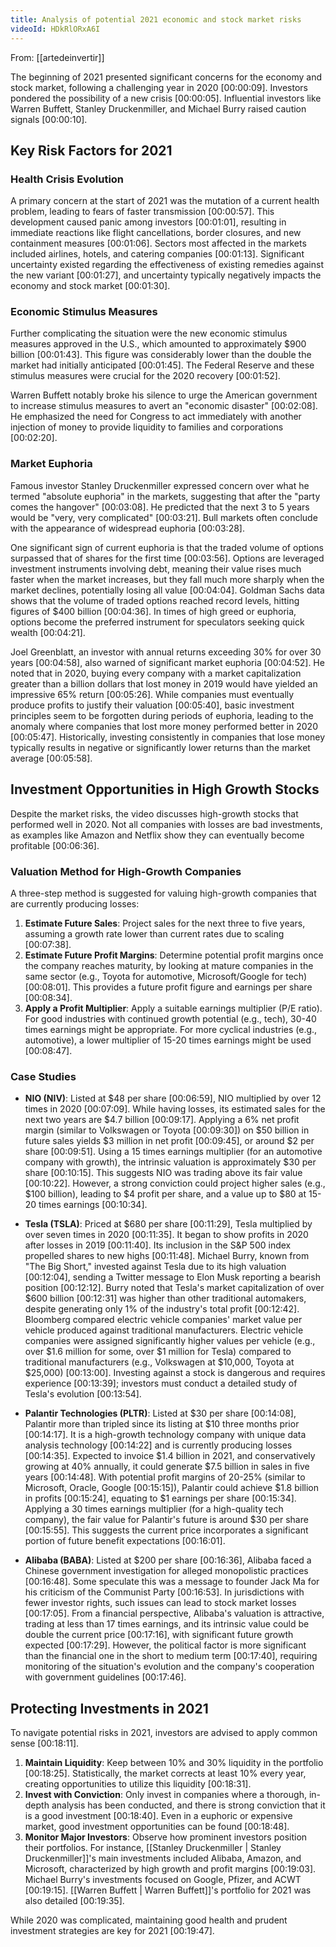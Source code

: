 ```yaml
---
title: Analysis of potential 2021 economic and stock market risks
videoId: HDkRlORxA6I
---
```


From: [[artedeinvertir]] <br/> 

The beginning of 2021 presented significant concerns for the economy and stock market, following a challenging year in 2020 <a class="yt-timestamp" data-t="00:00:09">[00:00:09]</a>. Investors pondered the possibility of a new crisis <a class="yt-timestamp" data-t="00:00:05">[00:00:05]</a>. Influential investors like Warren Buffett, Stanley Druckenmiller, and Michael Burry raised caution signals <a class="yt-timestamp" data-t="00:00:10">[00:00:10]</a>.

## Key Risk Factors for 2021

### Health Crisis Evolution
A primary concern at the start of 2021 was the mutation of a current health problem, leading to fears of faster transmission <a class="yt-timestamp" data-t="00:00:57">[00:00:57]</a>. This development caused panic among investors <a class="yt-timestamp" data-t="00:01:01">[00:01:01]</a>, resulting in immediate reactions like flight cancellations, border closures, and new containment measures <a class="yt-timestamp" data-t="00:01:06">[00:01:06]</a>. Sectors most affected in the markets included airlines, hotels, and catering companies <a class="yt-timestamp" data-t="00:01:13">[00:01:13]</a>. Significant uncertainty existed regarding the effectiveness of existing remedies against the new variant <a class="yt-timestamp" data-t="00:01:27">[00:01:27]</a>, and uncertainty typically negatively impacts the economy and stock market <a class="yt-timestamp" data-t="00:01:30">[00:01:30]</a>.

### Economic Stimulus Measures
Further complicating the situation were the new economic stimulus measures approved in the U.S., which amounted to approximately $900 billion <a class="yt-timestamp" data-t="00:01:43">[00:01:43]</a>. This figure was considerably lower than the double the market had initially anticipated <a class="yt-timestamp" data-t="00:01:45">[00:01:45]</a>. The Federal Reserve and these stimulus measures were crucial for the 2020 recovery <a class="yt-timestamp" data-t="00:01:52">[00:01:52]</a>.

Warren Buffett notably broke his silence to urge the American government to increase stimulus measures to avert an "economic disaster" <a class="yt-timestamp" data-t="00:02:08">[00:02:08]</a>. He emphasized the need for Congress to act immediately with another injection of money to provide liquidity to families and corporations <a class="yt-timestamp" data-t="00:02:20">[00:02:20]</a>.

### Market Euphoria
Famous investor Stanley Druckenmiller expressed concern over what he termed "absolute euphoria" in the markets, suggesting that after the "party comes the hangover" <a class="yt-timestamp" data-t="00:03:08">[00:03:08]</a>. He predicted that the next 3 to 5 years would be "very, very complicated" <a class="yt-timestamp" data-t="00:03:21">[00:03:21]</a>. Bull markets often conclude with the appearance of widespread euphoria <a class="yt-timestamp" data-t="00:03:28">[00:03:28]</a>.

One significant sign of current euphoria is that the traded volume of options surpassed that of shares for the first time <a class="yt-timestamp" data-t="00:03:56">[00:03:56]</a>. Options are leveraged investment instruments involving debt, meaning their value rises much faster when the market increases, but they fall much more sharply when the market declines, potentially losing all value <a class="yt-timestamp" data-t="00:04:04">[00:04:04]</a>. Goldman Sachs data shows that the volume of traded options reached record levels, hitting figures of $400 billion <a class="yt-timestamp" data-t="00:04:36">[00:04:36]</a>. In times of high greed or euphoria, options become the preferred instrument for speculators seeking quick wealth <a class="yt-timestamp" data-t="00:04:21">[00:04:21]</a>.

Joel Greenblatt, an investor with annual returns exceeding 30% for over 30 years <a class="yt-timestamp" data-t="00:04:58">[00:04:58]</a>, also warned of significant market euphoria <a class="yt-timestamp" data-t="00:04:52">[00:04:52]</a>. He noted that in 2020, buying every company with a market capitalization greater than a billion dollars that lost money in 2019 would have yielded an impressive 65% return <a class="yt-timestamp" data-t="00:05:26">[00:05:26]</a>. While companies must eventually produce profits to justify their valuation <a class="yt-timestamp" data-t="00:05:40">[00:05:40]</a>, basic investment principles seem to be forgotten during periods of euphoria, leading to the anomaly where companies that lost more money performed better in 2020 <a class="yt-timestamp" data-t="00:05:47">[00:05:47]</a>. Historically, investing consistently in companies that lose money typically results in negative or significantly lower returns than the market average <a class="yt-timestamp" data-t="00:05:58">[00:05:58]</a>.

## Investment Opportunities in High Growth Stocks
Despite the market risks, the video discusses high-growth stocks that performed well in 2020. Not all companies with losses are bad investments, as examples like Amazon and Netflix show they can eventually become profitable <a class="yt-timestamp" data-t="00:06:36">[00:06:36]</a>.

### Valuation Method for High-Growth Companies
A three-step method is suggested for valuing high-growth companies that are currently producing losses:
1.  **Estimate Future Sales**: Project sales for the next three to five years, assuming a growth rate lower than current rates due to scaling <a class="yt-timestamp" data-t="00:07:38">[00:07:38]</a>.
2.  **Estimate Future Profit Margins**: Determine potential profit margins once the company reaches maturity, by looking at mature companies in the same sector (e.g., Toyota for automotive, Microsoft/Google for tech) <a class="yt-timestamp" data-t="00:08:01">[00:08:01]</a>. This provides a future profit figure and earnings per share <a class="yt-timestamp" data-t="00:08:34">[00:08:34]</a>.
3.  **Apply a Profit Multiplier**: Apply a suitable earnings multiplier (P/E ratio). For good industries with continued growth potential (e.g., tech), 30-40 times earnings might be appropriate. For more cyclical industries (e.g., automotive), a lower multiplier of 15-20 times earnings might be used <a class="yt-timestamp" data-t="00:08:47">[00:08:47]</a>.

### Case Studies
*   **NIO (NIV)**: Listed at $48 per share <a class="yt-timestamp" data-t="00:06:59">[00:06:59]</a>, NIO multiplied by over 12 times in 2020 <a class="yt-timestamp" data-t="00:07:09">[00:07:09]</a>. While having losses, its estimated sales for the next two years are $4.7 billion <a class="yt-timestamp" data-t="00:09:17">[00:09:17]</a>. Applying a 6% net profit margin (similar to Volkswagen or Toyota <a class="yt-timestamp" data-t="00:09:30">[00:09:30]</a>) on $50 billion in future sales yields $3 million in net profit <a class="yt-timestamp" data-t="00:09:45">[00:09:45]</a>, or around $2 per share <a class="yt-timestamp" data-t="00:09:51">[00:09:51]</a>. Using a 15 times earnings multiplier (for an automotive company with growth), the intrinsic valuation is approximately $30 per share <a class="yt-timestamp" data-t="00:10:15">[00:10:15]</a>. This suggests NIO was trading above its fair value <a class="yt-timestamp" data-t="00:10:22">[00:10:22]</a>. However, a strong conviction could project higher sales (e.g., $100 billion), leading to $4 profit per share, and a value up to $80 at 15-20 times earnings <a class="yt-timestamp" data-t="00:10:34">[00:10:34]</a>.

*   **Tesla (TSLA)**: Priced at $680 per share <a class="yt-timestamp" data-t="00:11:29">[00:11:29]</a>, Tesla multiplied by over seven times in 2020 <a class="yt-timestamp" data-t="00:11:35">[00:11:35]</a>. It began to show profits in 2020 after losses in 2019 <a class="yt-timestamp" data-t="00:11:40">[00:11:40]</a>. Its inclusion in the S&P 500 index propelled shares to new highs <a class="yt-timestamp" data-t="00:11:48">[00:11:48]</a>. Michael Burry, known from "The Big Short," invested against Tesla due to its high valuation <a class="yt-timestamp" data-t="00:12:04">[00:12:04]</a>, sending a Twitter message to Elon Musk reporting a bearish position <a class="yt-timestamp" data-t="00:12:12">[00:12:12]</a>. Burry noted that Tesla's market capitalization of over $600 billion <a class="yt-timestamp" data-t="00:12:31">[00:12:31]</a> was higher than other traditional automakers, despite generating only 1% of the industry's total profit <a class="yt-timestamp" data-t="00:12:42">[00:12:42]</a>. Bloomberg compared electric vehicle companies' market value per vehicle produced against traditional manufacturers. Electric vehicle companies were assigned significantly higher values per vehicle (e.g., over $1.6 million for some, over $1 million for Tesla) compared to traditional manufacturers (e.g., Volkswagen at $10,000, Toyota at $25,000) <a class="yt-timestamp" data-t="00:13:00">[00:13:00]</a>. Investing against a stock is dangerous and requires experience <a class="yt-timestamp" data-t="00:13:39">[00:13:39]</a>; investors must conduct a detailed study of Tesla's evolution <a class="yt-timestamp" data-t="00:13:54">[00:13:54]</a>.

*   **Palantir Technologies (PLTR)**: Listed at $30 per share <a class="yt-timestamp" data-t="00:14:08">[00:14:08]</a>, Palantir more than tripled since its listing at $10 three months prior <a class="yt-timestamp" data-t="00:14:17">[00:14:17]</a>. It is a high-growth technology company with unique data analysis technology <a class="yt-timestamp" data-t="00:14:22">[00:14:22]</a> and is currently producing losses <a class="yt-timestamp" data-t="00:14:35">[00:14:35]</a>. Expected to invoice $1.4 billion in 2021, and conservatively growing at 40% annually, it could generate $7.5 billion in sales in five years <a class="yt-timestamp" data-t="00:14:48">[00:14:48]</a>. With potential profit margins of 20-25% (similar to Microsoft, Oracle, Google <a class="yt-timestamp" data-t="00:15:15">[00:15:15]</a>), Palantir could achieve $1.8 billion in profits <a class="yt-timestamp" data-t="00:15:24">[00:15:24]</a>, equating to $1 earnings per share <a class="yt-timestamp" data-t="00:15:34">[00:15:34]</a>. Applying a 30 times earnings multiplier (for a high-quality tech company), the fair value for Palantir's future is around $30 per share <a class="yt-timestamp" data-t="00:15:55">[00:15:55]</a>. This suggests the current price incorporates a significant portion of future benefit expectations <a class="yt-timestamp" data-t="00:16:01">[00:16:01]</a>.

*   **Alibaba (BABA)**: Listed at $200 per share <a class="yt-timestamp" data-t="00:16:36">[00:16:36]</a>, Alibaba faced a Chinese government investigation for alleged monopolistic practices <a class="yt-timestamp" data-t="00:16:48">[00:16:48]</a>. Some speculate this was a message to founder Jack Ma for his criticism of the Communist Party <a class="yt-timestamp" data-t="00:16:53">[00:16:53]</a>. In jurisdictions with fewer investor rights, such issues can lead to stock market losses <a class="yt-timestamp" data-t="00:17:05">[00:17:05]</a>. From a financial perspective, Alibaba's valuation is attractive, trading at less than 17 times earnings, and its intrinsic value could be double the current price <a class="yt-timestamp" data-t="00:17:16">[00:17:16]</a>, with significant future growth expected <a class="yt-timestamp" data-t="00:17:29">[00:17:29]</a>. However, the political factor is more significant than the financial one in the short to medium term <a class="yt-timestamp" data-t="00:17:40">[00:17:40]</a>, requiring monitoring of the situation's evolution and the company's cooperation with government guidelines <a class="yt-timestamp" data-t="00:17:46">[00:17:46]</a>.

## Protecting Investments in 2021
To navigate potential risks in 2021, investors are advised to apply common sense <a class="yt-timestamp" data-t="00:18:11">[00:18:11]</a>.

1.  **Maintain Liquidity**: Keep between 10% and 30% liquidity in the portfolio <a class="yt-timestamp" data-t="00:18:25">[00:18:25]</a>. Statistically, the market corrects at least 10% every year, creating opportunities to utilize this liquidity <a class="yt-timestamp" data-t="00:18:31">[00:18:31]</a>.
2.  **Invest with Conviction**: Only invest in companies where a thorough, in-depth analysis has been conducted, and there is strong conviction that it is a good investment <a class="yt-timestamp" data-t="00:18:40">[00:18:40]</a>. Even in a euphoric or expensive market, good investment opportunities can be found <a class="yt-timestamp" data-t="00:18:48">[00:18:48]</a>.
3.  **Monitor Major Investors**: Observe how prominent investors position their portfolios. For instance, [[Stanley Druckenmiller | Stanley Druckenmiller]]'s main investments included Alibaba, Amazon, and Microsoft, characterized by high growth and profit margins <a class="yt-timestamp" data-t="00:19:03">[00:19:03]</a>. Michael Burry's investments focused on Google, Pfizer, and ACWT <a class="yt-timestamp" data-t="00:19:15">[00:19:15]</a>. [[Warren Buffett | Warren Buffett]]'s portfolio for 2021 was also detailed <a class="yt-timestamp" data-t="00:19:35">[00:19:35]</a>.

While 2020 was complicated, maintaining good health and prudent investment strategies are key for 2021 <a class="yt-timestamp" data-t="00:19:47">[00:19:47]</a>.